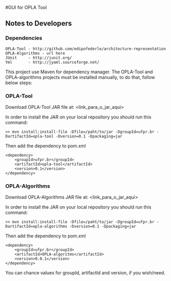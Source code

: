 #GUI for OPLA Tool

## Notes to Developers

### Dependencies

    OPLA-Tool - http://github.com/edipofederle/architecture-representation
    OPLA-Algorithms - url here
    JUnit     - http://junit.org/
    Yml       - http://jyaml.sourceforge.net/

This project use Maven for dependency manager. The OPLA-Tool and OPLA-algorithms projects must be installed manually, to do that, follow below steps:

### OPLA-Tool

Download OPLA-Tool JAR file at: <link_para_o_jar_aqui>

In order to install the JAR on your local repository you should run this command:
   
    >> mvn install:install-file -Dfile=/paht/to/jar -DgroupId=ufpr.br -DartifactId=opla-tool -Dversion=0.1 -Dpackaging=jar
  
Then add the dependency to pom.xml

    <dependency>
        <groupId>ufpr.br</groupId>
        <artifactId>opla-tool</artifactId>
        <version>0.1</version>
    </dependency>

### OPLA-Algorithms

Download OPLA-Algorithms JAR file at: <link_para_o_jar_aqui>

In order to install the JAR on your local repository you should run this command:
    
    >> mvn install:install-file -Dfile=/paht/to/jar -DgroupId=ufpr.br -DartifactId=opla-algorithms -Dversion=0.1 -Dpackaging=jar
    
Then add the dependency to pom.xml

    <dependency>
        <groupId>ufpr.br</groupId>
        <artifactId>OPLA-algoritms</artifactId>
        <version>0.0.1</version>
    </dependency>

You can chance values for groupId, artifactId and version, if you wish/need.
